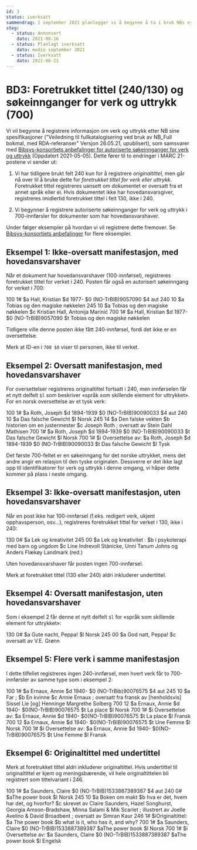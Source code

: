 ```yaml
---
id: 3
status: iverksatt
sammendrag: I september 2021 planlegger vi å begynne å ta i bruk NBs nye spesifikasjoner for registrering av foretrukket tittel (240/130) og søkeinnganger for verk og uttrykk i 700.
steg:
  - status: Annonsert
    dato: 2021-08-16
  - status: Planlagt iverksatt
    dato: medio september 2021
  - status: Iverksatt
    dato: 2021-08-21
---
```


# BD3: Foretrukket tittel (240/130) og søkeinnganger for verk og uttrykk (700)
<BdStatus/>

Vi vil begynne å registrere informasjon om verk og uttrykk etter NB sine spesifikasjoner ("Veiledning til fullkatalogisering ved bruk av NB_Full bokmal, med RDA-referanser" Versjon 26.05.21, upublisert), som samsvarer med [Bibsys-konsortiets anbefalinger for autoriserte søkeinnganger for verk og uttrykk](https://rdakatalogisering.unit.no/autoriserte-sokeinnganger-for-verk-og-uttrykk/) (Oppdatert 2021-05-05). Dette fører til to endringer i MARC 21-postene vi sender ut:

1. Vi har tidligere brukt felt 240 kun for å registrere *originaltittel*, men går nå over til å bruke dette for *foretrukket tittel for verk eller uttrykk*. Foretrukket tittel registreres uansett om dokumentet er oversatt fra et annet språk eller ei. Hvis dokumentet ikke har hovedansvarsgiver, registreres imidlertid foretrukket tittel i felt 130, ikke i 240.

2. Vi begynner å registrere autoriserte søkeinnganger for verk og uttrykk i 700-innførsler for dokumenter som har hovedansvarshaver.

Under følger eksempler på hvordan vi vil registrere dette fremover.
Se [Bibsys-konsortiets anbefalinger](https://rdakatalogisering.unit.no/autoriserte-sokeinnganger-for-verk-og-uttrykk/) for flere eksempler.

## Eksempel 1: Ikke-oversatt manifestasjon, med hovedansvarshaver

Når et dokument har hovedansvarshaver (100-innførsel), registreres foretrukket tittel for verket i 240. Posten får også en autorisert søkeinngang for verket i 700:

<marc>
100 1# $a Hall, Kristian $d 1977- $0 (NO-TrBIB)9057090 $4 aut 
240 10 $a Tobias og den magiske nøkkelen
245 10 $a Tobias og den magiske nøkkelen $c Kristian Hall, Antonija Marinić
700 1# $a Hall, Kristian $d 1977- $0 (NO-TrBIB)9057090 $t Tobias og den magiske nøkkelen
</marc>

Tidligere ville denne posten ikke fått 240-innførsel, fordi det ikke er en oversettelse.

Merk at ID-en i `700 $0` viser til personen, ikke til verket.

## Eksempel 2: Oversatt manifestasjon, med hovedansvarshaver

For oversettelser registreres originaltittel fortsatt i 240, men innførselen får et nytt delfelt `$l` som beskriver
«språk som skillende element for uttrykket». For en norsk oversettelse av et tysk verk:

<marc>
100 1# $a Roth, Joseph $d 1894-1939 $0 (NO-TrBIB)90090033 $4 aut
240 10 $a Das falsche Gewicht $l Norsk 
245 14 $a Den falske vekten $b historien om en justermester $c Joseph Roth ; oversatt av Stein Dahl Mathisen
700 1# $a Roth, Joseph $d 1894-1939 $0 (NO-TrBIB)90090033 $t Das falsche Gewicht $l Norsk 
700 1# $i Oversettelse av: $a Roth, Joseph $d 1894-1939 $0 (NO-TrBIB)90090033 $t Das falsche Gewicht $l Tysk 
</marc>

Det første 700-feltet er en søkeinngang for det norske uttrykket, mens det andre angir en relasjon til den tyske originalen.
Dessverre er det ikke lagt opp til identifikatorer for verk og uttrykk i denne omgang,
vi håper dette kommer på plass i neste omgang.

## Eksempel 3: Ikke-oversatt manifestasjon, uten hovedansvarshaver

Når en post ikke har 100-innførsel (f.eks. redigert verk, ukjent opphavsperson, osv…), registreres foretrukket tittel for verket i 130, ikke i 240:

<marc>
130 0# $a Lek og kreativitet
245 00 $a Lek og kreativitet : $b i psykoterapi med barn og ungdom $c Line Indrevoll Stänicke, Unni Tanum Johns og Anders Flækøy Landmark (red.)
</marc>

Uten hovedansvarshaver får posten ingen 700-innførsel.

Merk at foretrukket tittel (130 eller 240) aldri inkluderer undertittel.

## Eksempel 4: Oversatt manifestasjon, uten hovedansvarshaver

Som i eksempel 2 får denne et nytt delfelt `$l` for «språk som skillende element for uttrykket»:

<marc>
130 0# $a Gute nacht, Peppa! $l Norsk
245 00 $a God natt, Peppa! $c oversatt av V.E. Grønn
</marc>

## Eksempel 5: Flere verk i samme manifestasjon

I dette tilfellet registreres ingen 240-innførsel, men hvert verk får to 700-innførsler av samme type som i eksempel 2:

<marc>
100 1# $a Ernaux, Annie $d 1940- $0 (NO-TrBib)90076575 $4 aut 
245 10 $a Far ; $b En kvinne $c Annie Ernaux ; oversatt fra fransk av [henholdsvis] Sissel Lie [og] Henninge Margrethe Solberg 
700 12 $a Ernaux, Annie $d 1940- $0(NO-TrBIB)90076575 $t La place $l Norsk 
700 1# $i Oversettelse av: $a Ernaux, Annie $d 1940- $0(NO-TrBIB)90076575 $t La place $l Fransk 
700 12 $a Ernaux, Annie $d 1940- $0(NO-TrBIB)90076575 $t Une Femme $l Norsk 
700 1# $i Oversettelse av: $a Ernaux, Annie $d 1940- $0(NO-TrBIB)90076575 $t Une Femme $l Fransk 
</marc>

## Eksempel 6: Originaltittel med undertittel

Merk at foretrukket tittel aldri inkluderer originaltittel. Hvis undertittel til originaltittel er kjent og meningsbærende, vil hele originaltittelen bli registrert som tittelvariant i 246.

<marc>
100 1# $a Saunders, Claire $0 (NO-TrBIB)1533887389387 $4 aut
240 0# $aThe power book $l Norsk
245 10 $a Boken om makt $b hva er det, hvem har det, og hvorfor? $c skrevet av Claire Saunders, Hazel Songhurst, Georgia Amson-Bradshaw, Minna Salami & Mik Scarlet ; illustrert av Joelle Avelino & David Broadbent ; oversatt av Simran Kaur
246 1# $iOriginaltittel: $a The power book $b what is it, who has it, and why?
700 1# $a Saunders, Claire $0 (NO-TrBIB)1533887389387 $aThe power book $l Norsk 
700 1# $i Oversettelse av: $a Saunders, Claire $0 (NO-TrBIB)1533887389387 $aThe power book $l Engelsk  
</marc>


